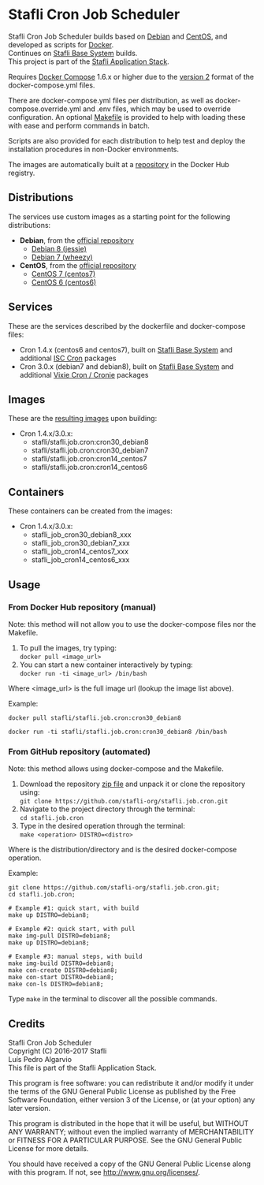 # Stafli Cron Job Scheduler
Stafli Cron Job Scheduler builds based on [Debian](https://www.debian.org) and [CentOS](https://www.centos.org), and developed as scripts for [Docker](https://www.docker.com).  
Continues on [Stafli Base System](https://github.com/stafli-org/stafli.system.base) builds.  
This project is part of the [Stafli Application Stack](https://github.com/stafli-org).

Requires [Docker Compose](https://docs.docker.com/compose) 1.6.x or higher due to the [version 2](https://docs.docker.com/compose/compose-file/#versioning) format of the docker-compose.yml files.

There are docker-compose.yml files per distribution, as well as docker-compose.override.yml and .env files, which may be used to override configuration.
An optional [Makefile](../../tree/master/Makefile) is provided to help with loading these with ease and perform commands in batch.

Scripts are also provided for each distribution to help test and deploy the installation procedures in non-Docker environments.

The images are automatically built at a [repository](https://hub.docker.com/r/stafli/stafli.job.cron) in the Docker Hub registry.

## Distributions
The services use custom images as a starting point for the following distributions:
- __Debian__, from the [official repository](https://hub.docker.com/_/debian)
  - [Debian 8 (jessie)](../../tree/master/debian8)
  - [Debian 7 (wheezy)](../../tree/master/debian7)
- __CentOS__, from the [official repository](https://hub.docker.com/_/centos)
  - [CentOS 7 (centos7)](../../tree/master/centos7)
  - [CentOS 6 (centos6)](../../tree/master/centos6)

## Services
These are the services described by the dockerfile and docker-compose files:
- Cron 1.4.x (centos6 and centos7), built on [Stafli Base System](https://github.com/stafli-org/stafli.system.base) and additional [ISC Cron](ftp://ftp.isc.org/isc/cron/cron_4.1.shar) packages
- Cron 3.0.x (debian7 and debian8), built on [Stafli Base System](https://github.com/stafli-org/stafli.system.base) and additional [Vixie Cron / Cronie](https://github.com/cronie-crond/cronie) packages

## Images
These are the [resulting images](https://hub.docker.com/r/stafli/stafli.job.cron/tags) upon building:
- Cron 1.4.x/3.0.x:
  - stafli/stafli.job.cron:cron30_debian8
  - stafli/stafli.job.cron:cron30_debian7
  - stafli/stafli.job.cron:cron14_centos7
  - stafli/stafli.job.cron:cron14_centos6

## Containers
These containers can be created from the images:
- Cron 1.4.x/3.0.x:
  - stafli_job_cron30_debian8_xxx
  - stafli_job_cron30_debian7_xxx
  - stafli_job_cron14_centos7_xxx
  - stafli_job_cron14_centos6_xxx

## Usage

### From Docker Hub repository (manual)

Note: this method will not allow you to use the docker-compose files nor the Makefile.

1. To pull the images, try typing:  
`docker pull <image_url>`
2. You can start a new container interactively by typing:  
`docker run -ti <image_url> /bin/bash`

Where <image_url> is the full image url (lookup the image list above).

Example:
```
docker pull stafli/stafli.job.cron:cron30_debian8

docker run -ti stafli/stafli.job.cron:cron30_debian8 /bin/bash
```

### From GitHub repository (automated)

Note: this method allows using docker-compose and the Makefile.

1. Download the repository [zip file](https://github.com/stafli-org/stafli.job.cron/archive/master.zip) and unpack it or clone the repository using:  
`git clone https://github.com/stafli-org/stafli.job.cron.git`
2. Navigate to the project directory through the terminal:  
`cd stafli.job.cron`
3. Type in the desired operation through the terminal:  
`make <operation> DISTRO=<distro>`

Where <distro> is the distribution/directory and <operation> is the desired docker-compose operation.

Example:
```
git clone https://github.com/stafli-org/stafli.job.cron.git;
cd stafli.job.cron;

# Example #1: quick start, with build
make up DISTRO=debian8;

# Example #2: quick start, with pull
make img-pull DISTRO=debian8;
make up DISTRO=debian8;

# Example #3: manual steps, with build
make img-build DISTRO=debian8;
make con-create DISTRO=debian8;
make con-start DISTRO=debian8;
make con-ls DISTRO=debian8;
```

Type `make` in the terminal to discover all the possible commands.

## Credits
Stafli Cron Job Scheduler  
Copyright (C) 2016-2017 Stafli  
Luís Pedro Algarvio  
This file is part of the Stafli Application Stack.

This program is free software: you can redistribute it and/or modify
it under the terms of the GNU General Public License as published by
the Free Software Foundation, either version 3 of the License, or
(at your option) any later version.

This program is distributed in the hope that it will be useful,
but WITHOUT ANY WARRANTY; without even the implied warranty of
MERCHANTABILITY or FITNESS FOR A PARTICULAR PURPOSE.  See the
GNU General Public License for more details.

You should have received a copy of the GNU General Public License
along with this program.  If not, see <http://www.gnu.org/licenses/>.

